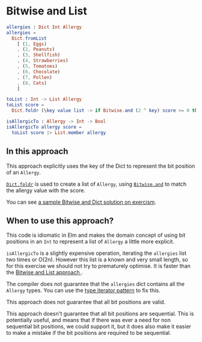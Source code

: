 # Bitwise and List

```elm
allergies : Dict Int Allergy
allergies = 
  Dict.fromList 
    [ (1, Eggs)
    , (2, Peanuts)
    , (3, Shellfish)
    , (4, Strawberries)
    , (5, Tomatoes)
    , (6, Chocolate)
    , (7, Pollen)
    , (8, Cats)
    ]

toList : Int -> List Allergy
toList score =
  Dict.foldr (\key value list -> if Bitwise.and (2 ^ key) score >= 0 then (value :: list) else list) [] allergies

isAllergicTo : Allergy -> Int -> Bool
isAllergicTo allergy score =
  toList score |> List.member allergy
```

## In this approach

This approach explicitly uses the key of the Dict to represent the bit position of an `Allergy`.

[`Dict.foldr`][dict-foldr] is used to create a list of `Allergy`, using [`Bitwise.and`][bitwise-and] to match the allergy value with the score.

You can see [a sample Bitwise and Dict solution on exercism][bitwise-and-dict-solution].

## When to use this approach?

This code is idiomatic in Elm and makes the domain concept of using bit positions in an `Int` to represent a list of `Allergy` a little more explicit.

`isAllergicTo` is a slightly expensive operation, iterating the `allergies` list two times or O(2n).
However this list is a known and very small length, so for this exercise we should not try to prematurely optimise. It is faster than the [Bitwise and List approach ][bitwise-and-list].

The compiler does not guarantee that the `allergies` dict contains all the `Allergy` types.
You can use the [type iterator pattern][type-iterator-pattern] to fix this.

This approach does not guarantee that all bit positions are valid.

This approach doesn't guarantee that all bit positions are sequential.
This is potentially useful, and means that if there was ever a need for non sequential bit positions, we could support it, but it does also make it easier to make a mistake if the bit positions are required to be sequential.

[bitwise-and]:
  https://package.elm-lang.org/packages/elm/core/latest/Bitwise#and
  "Bitwise.and documentation"
[type-iterator-pattern]:
  https://sporto.github.io/elm-patterns/basic/type-iterator.html
  "The type iterator pattern"
[dict-foldr]:
  https://package.elm-lang.org/packages/elm/core/latest/Dict#foldr
  "Dict.foldr documentation"
[bitwise-and-list]:
  https://exercism.org/tracks/elm/exercises/allergies/approaches/bitwise-and-list
  "Approach: Bitwise and List"
[bitwise-and-dict-solution]:
  https://exercism.org/tracks/elm/exercises/allergies/solutions/Al38andr0
  "Bitwise and Dict solution on exercism"
